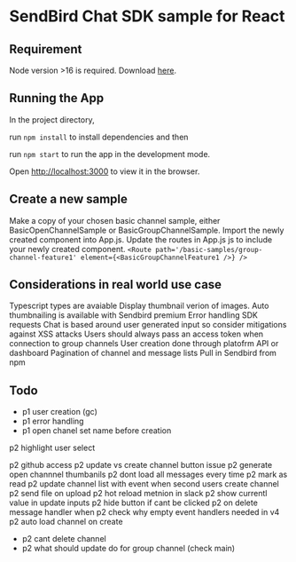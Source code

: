 # SendBird Chat SDK sample for React

## Requirement

Node version >16 is required. Download [here](https://nodejs.org/en/).

## Running the App

In the project directory, 

run `npm install` to install dependencies and then

run `npm start` to run the app in the development mode.

Open [http://localhost:3000](http://localhost:3000) to view it in the browser.

## Create a new sample
Make a copy of your chosen basic channel sample, either BasicOpenChannelSample or BasicGroupChannelSample.
Import the newly created component into App.js.
Update the routes in App.js js to include your newly created component.
`<Route path='/basic-samples/group-channel-feature1' element={<BasicGroupChannelFeature1 />} />`

## Considerations in real world use case
Typescript types are avaiable 
Display thumbnail verion of images. Auto thumbnailing is available with Sendbird premium
Error handling SDK requests
Chat is based around user generated input so consider mitigations against XSS attacks
Users should always pass an access token when connection to group channels 
User creation done through platofrm API or dashboard
Pagination of channel and message lists
Pull in Sendbird from npm


## Todo
 - p1 user creation (gc)
 - p1 error handling
 - p1 open chanel set name before creation

p2 highlight user select

p2 github access
p2 update vs create channel button issue
p2 generate open channnel thumbanils
p2 dont load all messages every time
p2 mark as read
p2 update channel list with event when second users create channel
p2 send file on upload
p2 hot reload metnion in slack
p2 show currentl value in update inputs
p2 hide button if cant be clicked
p2 on delete message handler when
p2 check why empty event handlers needed in v4
p2 auto load channel on create
 - p2 cant delete channel
- p2 what should update do for group channel (check main)



